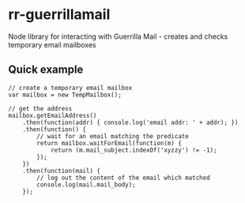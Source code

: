 # rr-guerrillamail
Node library for interacting with Guerrilla Mail - creates and checks temporary email mailboxes

Quick example
-------------
```
// create a temporary email mailbox
var mailbox = new TempMailbox();

// get the address
mailbox.getEmailAddress()
	.then(function(addr) { console.log('email addr: ' + addr); })
	.then(function() {
		// wait for an email matching the predicate
		return mailbox.waitForEmail(function(m) {
			return (m.mail_subject.indexOf('xyzzy') != -1);
		});
	})
	.then(function(mail) {
		// log out the content of the email which matched
		console.log(mail.mail_body);
	});
```

